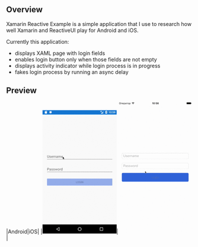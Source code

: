 
Overview
--------

Xamarin Reactive Example is a simple application that I use to research how well
Xamarin and ReactiveUI play for Android and iOS.

Currently this application:
* displays XAML page with login fields
* enables login button only when those fields are not empty
* displays activity indicator while login process is in progress
* fakes login process by running an async delay

Preview
-------
|Android|iOS|
|![Android preview](img/android-preview.gif)|![iOS preview](img/ios-preview.gif)|

